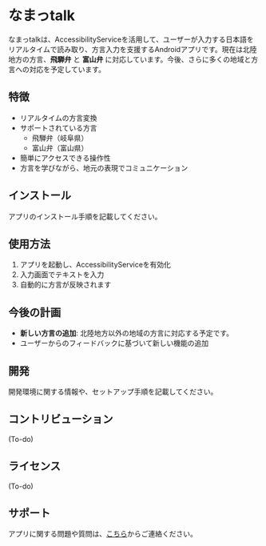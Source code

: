 # なまっtalk

なまっtalkは、AccessibilityServiceを活用して、ユーザーが入力する日本語をリアルタイムで読み取り、方言入力を支援するAndroidアプリです。現在は北陸地方の方言、**飛騨弁** と **富山弁** に対応しています。今後、さらに多くの地域と方言への対応を予定しています。

## 特徴

- リアルタイムの方言変換
- サポートされている方言
    - 飛騨弁（岐阜県）
    - 富山弁（富山県）
- 簡単にアクセスできる操作性
- 方言を学びながら、地元の表現でコミュニケーション

## インストール

アプリのインストール手順を記載してください。

## 使用方法

1. アプリを起動し、AccessibilityServiceを有効化
2. 入力画面でテキストを入力
3. 自動的に方言が反映されます

## 今後の計画

- **新しい方言の追加**: 北陸地方以外の地域の方言に対応する予定です。
- ユーザーからのフィードバックに基づいて新しい機能の追加

## 開発

開発環境に関する情報や、セットアップ手順を記載してください。

## コントリビューション

(To-do)

## ライセンス

(To-do)

## サポート

アプリに関する問題や質問は、[こちら](ariqathallah38@gmail.com)からご連絡ください。